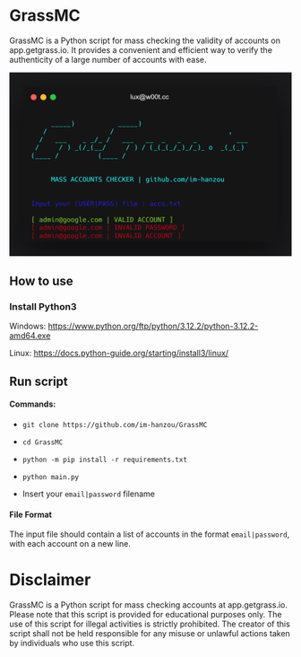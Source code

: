 # GrassMC

GrassMC is a Python script for mass checking the validity of accounts on app.getgrass.io. It provides a convenient and efficient way to verify the authenticity of a large number of accounts with ease.

<img src="https://github.com/im-hanzou/GrassMC/blob/main/src/grass.png" width=550>


## How to use
### Install Python3
Windows: https://www.python.org/ftp/python/3.12.2/python-3.12.2-amd64.exe

Linux: https://docs.python-guide.org/starting/install3/linux/
## Run script
#### Commands:
- `git clone https://github.com/im-hanzou/GrassMC`

- `cd GrassMC`

- `python -m pip install -r requirements.txt`

- `python main.py`

- Insert your `email|password` filename
#### File Format
The input file should contain a list of accounts in the format `email|password`, with each account on a new line.

# Disclaimer
GrassMC is a Python script for mass checking accounts at app.getgrass.io. Please note that this script is provided for educational purposes only. The use of this script for illegal activities is strictly prohibited. The creator of this script shall not be held responsible for any misuse or unlawful actions taken by individuals who use this script.
